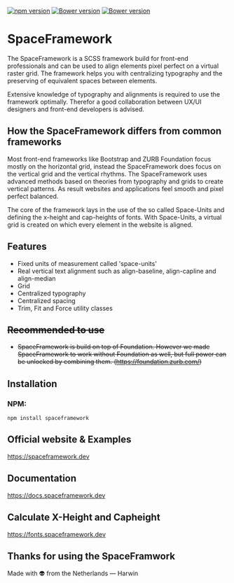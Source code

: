 [![npm version](https://badge.fury.io/js/spaceframework.svg)](https://www.npmjs.com/package/spaceframework)
[![Bower version](https://badge.fury.io/bo/spaceframework.svg)](https://asset-packagist.org/package/bower-asset/spaceframework)
[![Bower version](https://img.shields.io/github/license/harwinborger/spaceframework)](https://github.com/HarwinBorger/SpaceFramework/blob/master/LICENSE)

# SpaceFramework 
The SpaceFramework is a SCSS framework build for front-end professionals and can be used to align elements pixel perfect on a virtual raster grid. The framework helps you with centralizing typography and the preserving of equivalent spaces between elements. 

Extensive knowledge of typography and alignments is required to use the framework optimally. Therefor a good collaboration between UX/UI designers and front-end developers is advised. 

## How the SpaceFramework differs from common frameworks
Most front-end frameworks like Bootstrap and ZURB Foundation focus mostly on the horizontal grid, instead the SpaceFramework does focus on the vertical grid and the vertical rhythms. The SpaceFramework uses advanced methods based on theories from typography and grids to create vertical patterns. As result websites and applications feel smooth and pixel perfect balanced.  

The core of the framework lays in the use of the so called Space-Units and defining the x-height and cap-heights of fonts. With Space-Units, a virtual grid is created on which every element in the website is aligned.

## Features
- Fixed units of measurement called 'space-units'
- Real vertical text alignment such as align-baseline, align-capline and align-median
- Grid
- Centralized typography
- Centralized spacing
- Trim, Fit and Force utility classes

## ~~Recommended to use~~
- ~~SpaceFramework is build on top of Foundation. However we made 
SpaceFramework to work without Foundation as well, but full power can be unlocked by combining them. (https://foundation.zurb.com/)~~ 

## Installation

### NPM:
```
npm install spaceframework
```
## Official website & Examples
https://spaceframework.dev

## Documentation
https://docs.spaceframework.dev 

## Calculate X-Height and Capheight
https://fonts.spaceframework.dev 

## Thanks for using the SpaceFramwork
Made with :alien: from the Netherlands — Harwin 
